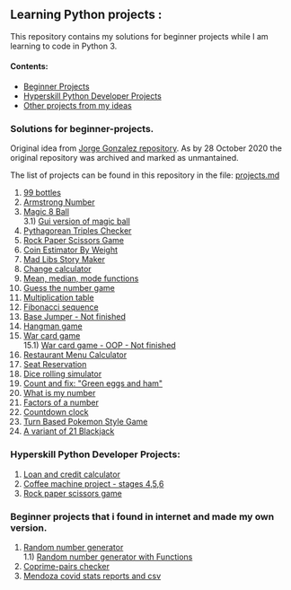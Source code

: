 ## Learning Python projects :
This repository contains my solutions for beginner projects while I am learning to code in Python 3.


#### Contents:

* [Beginner Projects](https://github.com/facufrau/beginner-projects-solutions#solutions-for-beginner-projects)
* [Hyperskill Python Developer Projects](https://github.com/facufrau/beginner-projects-solutions#hyperskill-python-developer-projects)
* [Other projects from my ideas](https://github.com/facufrau/beginner-projects-solutions#beginner-projects-that-i-found-in-internet-and-made-my-own-version)

### Solutions for beginner-projects.

Original idea from [Jorge Gonzalez repository](https://github.com/facufrau/beginner-projects). As by 28 October 2020 the original repository was archived and marked as unmantained.

The list of projects can be found in this repository in the file: [projects.md](https://github.com/facufrau/beginner-projects-solutions/blob/master/projects.md)

1) [99 bottles](https://github.com/facufrau/beginner-projects-solutions/blob/master/solutions/99bottles.py)
2) [Armstrong Number](https://github.com/facufrau/beginner-projects-solutions/blob/master/solutions/armstrong.py)
3) [Magic 8 Ball](https://github.com/facufrau/beginner-projects-solutions/blob/master/solutions/magic_8ball.py)\
3.1) [Gui version of magic ball](https://github.com/facufrau/beginner-projects-solutions/blob/master/solutions/magic_8ballgui.py) 
4) [Pythagorean Triples Checker](https://github.com/facufrau/beginner-projects-solutions/blob/master/solutions/pythagorean.py)
5) [Rock Paper Scissors Game](https://github.com/facufrau/beginner-projects-solutions/blob/master/solutions/rockpaperscissors.py)
6) [Coin Estimator By Weight](https://github.com/facufrau/beginner-projects-solutions/blob/master/solutions/coin_estimator.py)
7) [Mad Libs Story Maker](https://github.com/facufrau/beginner-projects-solutions/blob/master/solutions/madlibs.py)
8) [Change calculator](https://github.com/facufrau/beginner-projects-solutions/blob/master/solutions/changecalc.py)
9) [Mean, median, mode functions](https://github.com/facufrau/beginner-projects-solutions/blob/master/solutions/mean_median_mode.py)
10) [Guess the number game](https://github.com/facufrau/beginner-projects-solutions/blob/master/solutions/guess_number.py)
11) [Multiplication table](https://github.com/facufrau/beginner-projects-solutions/blob/master/solutions/mult_tables.py)
12) [Fibonacci sequence](https://github.com/facufrau/beginner-projects-solutions/blob/master/solutions/fibonacci.py)
13) [Base Jumper - Not finished](https://github.com/facufrau/beginner-projects-solutions/blob/master/solutions/base_jumper.py)
14) [Hangman game](https://github.com/facufrau/beginner-projects-solutions/blob/master/solutions/hangman.py)
15) [War card game](https://github.com/facufrau/beginner-projects-solutions/blob/master/solutions/war_card_game.py)\
15.1) [War card game - OOP - Not finished](https://github.com/facufrau/beginner-projects-solutions/blob/master/solutions/war_card_game_oop.py)
16) [Restaurant Menu Calculator](https://github.com/facufrau/beginner-projects-solutions/blob/master/solutions/menu_calculator.py)
17) [Seat Reservation](https://github.com/facufrau/beginner-projects-solutions/blob/master/solutions/seat_reservation.py)
18) [Dice rolling simulator](https://github.com/facufrau/beginner-projects-solutions/blob/master/solutions/dice_roller.py)
19) [Count and fix: "Green eggs and ham"](https://github.com/facufrau/beginner-projects-solutions/tree/master/solutions/Count%20and%20Fix%20Green%20Eggs%20and%20Ham)
20) [What is my number](https://github.com/facufrau/beginner-projects-solutions/blob/master/solutions/what_is_my_number.py)
21) [Factors of a number](https://github.com/facufrau/beginner-projects-solutions/blob/master/solutions/factors.py)
22) [Countdown clock](https://github.com/facufrau/beginner-projects-solutions/blob/master/solutions/countdown.py)
23) [Turn Based Pokemon Style Game](https://github.com/facufrau/beginner-projects-solutions/blob/master/solutions/turn_based_game.py)
24) [A variant of 21 Blackjack](https://github.com/facufrau/beginner-projects-solutions/blob/master/solutions/21_variant.py)

### Hyperskill Python Developer Projects:
1) [Loan and credit calculator](https://github.com/facufrau/beginner-projects-solutions/blob/master/hyperskill_projects/creditcalc.py)
2) [Coffee machine project - stages 4,5,6](https://github.com/facufrau/beginner-projects-solutions/tree/master/hyperskill_projects/coffee_machine)
3) [Rock paper scissors game](https://github.com/facufrau/beginner-projects-solutions/blob/master/hyperskill_projects/rock-paper-scissors.py)

### Beginner projects that i found in internet and made my own version.

1) [Random number generator](https://github.com/facufrau/beginner-projects-solutions/blob/master/solutions/num_generator.py)\
  1.1) [Random number generator with Functions](https://github.com/facufrau/beginner-projects-solutions/blob/master/solutions/num_generator_functions.py)
2) [Coprime-pairs checker](https://github.com/facufrau/beginner-projects-solutions/blob/master/solutions/coprimos.py)
3) [Mendoza covid stats reports and csv](https://github.com/facufrau/beginner-projects-solutions/tree/master/reportes_covid)

